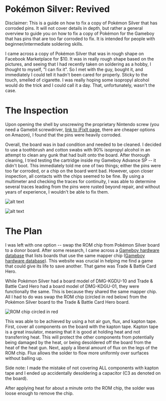 # Pokémon Silver: Revived

Disclaimer: This is a guide on how to fix a copy of Pokémon Silver that has corroded pins. It will not cover details in depth, but rather a general overview to guide you on how to fix a copy of Pokémon for the Gameboy that has pins that are too far corroded to fix. It is intended for people with beginner/intermediate soldering skills.

I came across a copy of Pokémon Silver that was in rough shape on Facebook Marketplace for $10. It was in really rough shape based on the pictures, and seeing that I had recently taken on soldering as a hobby, I thought to myself, "I can fix it". So I met with the guy, bought it, and immediately I could tell it hadn't been cared for properly. Sticky to the touch, smelled of cigarette. I was really hoping some isopropyl alcohol would do the trick and I could call it a day. That, unfortunately, wasn't the case.

# The Inspection
Upon opening the shell by unscrewing the proprietary Nintendo screw (you need a Gamebit screwdriver, [link to iFixIt page](https://www.ifixit.com/products/gamebit-4-5mm), there are cheaper options on Amazon), I found that the pins were heavily corroded. 

Overall, the board was in bad condition and needed to be cleaned. I decided to use a toothbrush and cotton swabs with 90% isopropyl alcohol in an attempt to clean any gunk that had built onto the board. After thorough cleaning, I tried testing the cartridge inside my Gameboy Advance SP -- it didn't boot. This immediately told me one of two things; either the pins were too far corroded, or a chip on the board went bad. However, upon closer inspection, all contacts with the chips seemed to be fine. By using a multimeter and checking the traces for continuity, I was able to determine several traces leading from the pins were rusted beyond repair, and without years of experience, I wouldn't be able to fix them.

![alt text](https://github.com/nillawafers11/Pokemon-Revival-Revived/blob/main/GB/IMG_3092.jpg)

![alt text](https://github.com/nillawafers11/Pokemon-Revival-Revived/blob/main/GB/IMG_3093.jpg)

# The Plan
I was left with one option -- swap the ROM chip from Pokémon Silver board to a donor board. After some research, I came across a [Gameboy hardware database](https://gbhwdb.gekkio.fi/cartridges/mbc3.html) that lists boards that use the same mapper chip ([Gameboy hardware database](https://niwanetwork.org/wiki/MBC3_(Game_Boy_mapper))). This website was crucial in helping me find a game that could give its life to save another. That game was Trade & Battle Card Hero.

While Pokémon Silver had a board model of DMG-KGDU-10 and Trade & Battle Card Hero had a board model of DMG-KDGU-01, they were functionally the same. This is because they shared the same mapper chip. All I had to do was swap the ROM chip (circled in red below) from the Pokémon Silver board to the Trade & Battle Card Hero board.

![ROM chip circled in red](https://github.com/nillawafers11/PokemonSilverRevived/blob/main/GB/ROMchip.jpg)

This was able to be achieved by using a hot air gun, flux, and kapton tape. First, cover all components on the board with the kapton tape. Kapton tape is a great insulator, meaning that it is good at holding heat and not transferring heat. This will protect the other components from potentially being damaged by the heat, or being desoldered off the board from the heat of the heat gun. Next, apply a liberal amount of flux on the legs of the ROM chip. Flux allows the solder to flow more uniformly over surfaces without balling up.

Side note: I made the mistake of not covering ALL components with kapton tape and I ended up accidentally desoldering a capacitor (C3 as denoted on the board).

After applying heat for about a minute onto the ROM chip, the solder was loose enough to remove the chip.
